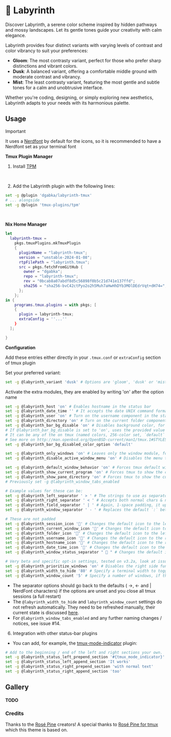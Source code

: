 # 🌿 Labyrinth

Discover Labyrinth, a serene color scheme inspired by hidden pathways and mossy landscapes. Let its gentle tones guide your creativity with calm elegance.

Labyrinth provides four distinct variants with varying levels of contrast and color vibrancy to suit your preferences:

 - **Gloom**: The most contrasty variant, perfect for those who prefer sharp distinctions and vibrant colors.
 - **Dusk**: A balanced variant, offering a comfortable middle ground with moderate contrast and vibrancy.
 - **Mist**: The least contrasty variant, featuring the most gentle and subtle tones for a calm and unobtrusive interface.

Whether you're coding, designing, or simply exploring new aesthetics, Labyrinth adapts to your needs with its harmonious palette.

## Usage

> [!IMPORTANT]
> It uses a [Nerdfont](https://www.nerdfonts.com/font-downloads) by default for the icons, so it is recommended to have a Nerdfont set as your terminal font

**Tmux Plugin Manager**

1. Install [TPM](https://github.com/tmux-plugins/tpm)
<br>

2. Add the Labyrinth plugin with the following lines:

```bash
set -g @plugin 'dgabka/labyrinth-tmux'
# ... alongside
set -g @plugin 'tmux-plugins/tpm'
```
<br>

**Nix Home Manager**

```nix
let
  labyrinth-tmux =
    pkgs.tmuxPlugins.mkTmuxPlugin
    {
      pluginName = "labyrinth-tmux";
      version = "unstable-2024-01-08";
      rtpFilePath = "labyrinth.tmux";
      src = pkgs.fetchFromGitHub {
        owner = "dgabka";
        repo = "labyrinth-tmux";
        rev = "0bcab8a07abdf8d5c56898f0b5c21d741e137ffd";
        sha256 = "sha256-bvC42ctPyo2o2h5Muh7aHwHhDYb3MOlDEdrVqt+dH74=";
      };
    };
in {
    programs.tmux.plugins = with pkgs; [
    {
      plugin = labyrinth-tmux;
      extraConfig = ''...''
    }
  ];

}
```

**Configuration**

Add these entries either directly in your `.tmux.conf` or `extraConfig` section of tmux plugin

Set your preferred variant:

```bash
set -g @labyrinth_variant 'dusk' # Options are 'gloom', 'dusk' or 'mist'
```

Activate the extra modules, they are enabled by writing 'on' after the option name
```bash
set -g @labyrinth_host 'on' # Enables hostname in the status bar
set -g @labyrinth_date_time '' # It accepts the date UNIX command format (man date for info)
set -g @labyrinth_user 'on' # Turn on the username component in the statusbar
set -g @labyrinth_directory 'on' # Turn on the current folder component in the status bar
set -g @labyrinth_bar_bg_disable 'on' # Disables background color, for transparent terminal emulators
# If @labyrinth_bar_bg_disable is set to 'on', uses the provided value to set the background color
# It can be any of the on tmux (named colors, 256-color set, `default` or hex colors)
# See more on http://man.openbsd.org/OpenBSD-current/man1/tmux.1#STYLES
set -g @labyrinth_bar_bg_disabled_color_option 'default'

set -g @labyrinth_only_windows 'on' # Leaves only the window module, for max focus and space
set -g @labyrinth_disable_active_window_menu 'on' # Disables the menu that shows the active window on the left

set -g @labyrinth_default_window_behavior 'on' # Forces tmux default window list behaviour
set -g @labyrinth_show_current_program 'on' # Forces tmux to show the current running program as window name
set -g @labyrinth_show_pane_directory 'on' # Forces tmux to show the current directory as window name
# Previously set -g @labyrinth_window_tabs_enabled

# Example values for these can be:
set -g @labyrinth_left_separator ' > ' # The strings to use as separators are 1-space padded
set -g @labyrinth_right_separator ' < ' # Accepts both normal chars & nerdfont icons
set -g @labyrinth_field_separator ' | ' # Again, 1-space padding, it updates with prefix + I
set -g @labyrinth_window_separator ' - ' # Replaces the default `:` between the window number and name

# These are not padded
set -g @labyrinth_session_icon '' # Changes the default icon to the left of the session name
set -g @labyrinth_current_window_icon '' # Changes the default icon to the left of the active window name
set -g @labyrinth_folder_icon '' # Changes the default icon to the left of the current directory folder
set -g @labyrinth_username_icon '' # Changes the default icon to the right of the hostname
set -g @labyrinth_hostname_icon '󰒋' # Changes the default icon to the right of the hostname
set -g @labyrinth_date_time_icon '󰃰' # Changes the default icon to the right of the date module
set -g @labyrinth_window_status_separator "  " # Changes the default icon that appears between window names

# Very beta and specific opt-in settings, tested on v3.2a, look at issue #10
set -g @labyrinth_prioritize_windows 'on' # Disables the right side functionality in a certain window count / terminal width
set -g @labyrinth_width_to_hide '80' # Specify a terminal width to toggle off most of the right side functionality
set -g @labyrinth_window_count '5' # Specify a number of windows, if there are more than the number, do the same as width_to_hide
```
- The separator options should go back to the defaults ( →, ← and | NerdFont characters) if the options are unset and you close all tmux sessions (a full restart)
- The `@labyrinth_width_to_hide` and `labyrinth_window_count` settings do not refresh automatically. They need to be refreshed manually, their current state is discussed [here](https://github.com/rose-pine/tmux/issues/10).
- For `@labyrinth_window_tabs_enabled` and any further naming changes / notices, see issue #14.

6. Integration with other status-bar plugins
- You can add, for example, the [tmux-mode-indicator](https://github.com/MunifTanjim/tmux-mode-indicator) plugin:
```bash
# Add to the beginning / end of the left and right sections your own.
set -g @labyrinth_status_left_prepend_section '#{tmux_mode_indicator}'
set -g @labyrinth_status_left_append_section 'It works'
set -g @labyrinth_status_right_prepend_section 'with normal text'
set -g @labyrinth_status_right_append_section 'too'
```

## Gallery

#### TODO

### Credits

Thanks to the [Rosé Pine](https://github.com/rose-pine) creators!
A special thanks to [Rosé Pine for tmux](https://github.com/rose-pine/tmux) which this theme is based on.

